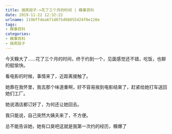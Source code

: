 ```yaml
---
title: 搞笑段子->花了三个月的时间 | 糗事百科
date: 2019-11-22 12:32:22
urlname: 119bffdea671d075d68855424f0e120e
tags: 
- 糗事百科
categories:
- 糗事百科
- 搞笑段子
---
```

今天糗大了……花了三个月的时间，终于约到一个，见面感觉还不错，吃饭，也聊的挺愉快。

看电影的时候，事情来了，近距离接触了。

她靠在我怀里，我去那个味道重啊，好不容易挨到电影结束了，赶紧给她打车送回她们工厂。

她说酒店都订好了，为何还让她回去。

我只能说，自己突然大姨夫来了，不方便。

总不能告诉她，她有口臭吧这就是我第一次约的经历，糗爆了


